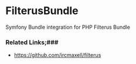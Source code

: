 # FilterusBundle
Symfony Bundle integration for PHP Filterus Bundle
### Related Links;###
  - https://github.com/ircmaxell/filterus
